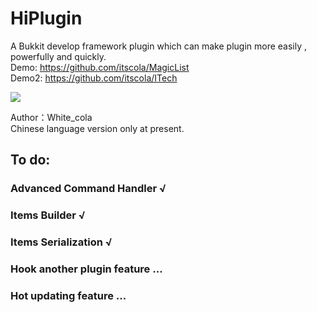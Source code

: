 # HiPlugin
A Bukkit develop framework plugin which can make plugin more easily , powerfully and quickly.   
Demo: https://github.com/itscola/MagicList   
Demo2: https://github.com/itscola/ITech   

[![](https://img.shields.io/badge/HiPlugin-Releases-blue.svg)](https://github.com/itscola/HiPlugin/releases)

Author：White_cola    
Chinese language version only at present.    

## To do:       
### Advanced Command Handler √   
### Items Builder √      
### Items Serialization √      
### Hook another plugin feature ...          
### Hot updating feature ...      
